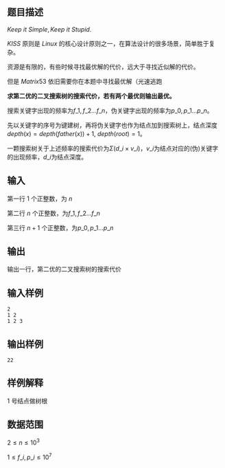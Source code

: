 ## 题目描述

$Keep \ it \ Simple, Keep \ it \ Stupid.$

$KISS$ 原则是 $Linux$ 的核心设计原则之一，在算法设计的很多场景，简单胜于复杂。

资源是有限的，有些时候寻找最优解的代价，远大于寻找近似解的代价。

但是 $Matrix53$ 依旧需要你在本题中寻找最优解（光速逃跑

**求第二优的二叉搜索树的搜索代价，若有两个最优则输出最优。**

搜索关键字出现的频率为$f\_1,f\_2...f\_n$，伪关键字出现的频率为$p\_0,p\_1...p\_n$。

先以关键字的序号为键建树，再将伪关键字也作为结点加到搜索树上，结点深度 $depth(x)=depth(father(x))+1$, $depth(root)=1$。

一颗搜索树关于上述频率的搜索代价为$\Sigma(d\_i × v\_i)$，$v\_i$为结点对应的(伪)关键字的出现频率，$d\_i$为结点深度。

## 输入

第一行 $1$ 个正整数，为 $n$

第二行 $n$ 个正整数，为$f\_1,f\_2...f\_n$

第三行 $n+1$ 个正整数，为$p\_0,p\_1...p\_n$

## 输出

输出一行，第二优的二叉搜索树的搜索代价

## 输入样例

    2
    1 2
    1 2 3

## 输出样例

    22

## 样例解释

$1$ 号结点做树根

## 数据范围

$2\leq n \leq 10^3$

$1\leq f\_i,p\_i \leq 10^7$
